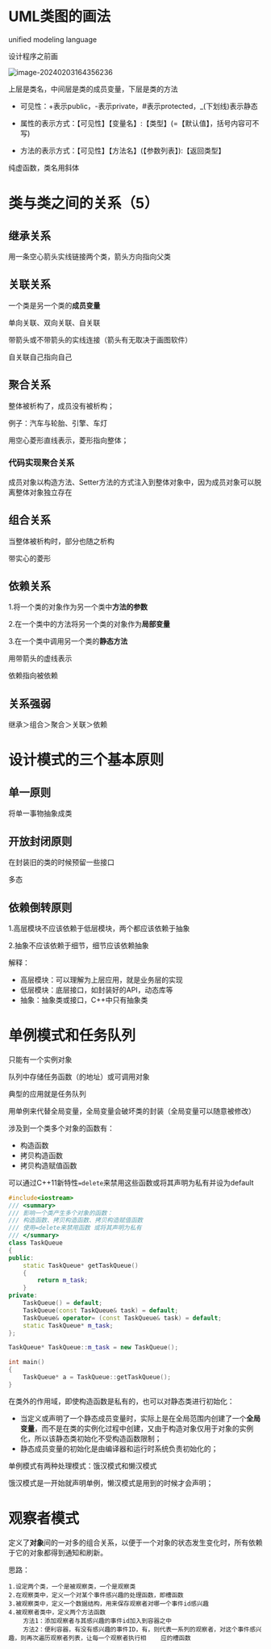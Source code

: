 # UML类图的画法

unified modeling language

设计程序之前画

![image-20240203164356236](C:\Users\sunha\Desktop\book\ReadingNotes\设计模式.assets\image-20240203164356236.png)

上层是类名，中间层是类的成员变量，下层是类的方法

* 可见性：+表示public，-表示private，#表示protected，_(下划线)表示静态

* 属性的表示方式：【可见性】【变量名】:【类型】(=【默认值】，括号内容可不写)
* 方法的表示方式：【可见性】【方法名】(【参数列表】):【返回类型】

纯虚函数，类名用斜体

# 类与类之间的关系（5）

## 继承关系

用一条空心箭头实线链接两个类，箭头方向指向父类

## 关联关系

一个类是另一个类的**成员变量**

单向关联、双向关联、自关联

带箭头或不带箭头的实线连接（箭头有无取决于画图软件）

自关联自己指向自己

## 聚合关系

整体被析构了，成员没有被析构；

例子：汽车与轮胎、引擎、车灯

用空心菱形直线表示，菱形指向整体；

### 代码实现聚合关系

成员对象以构造方法、Setter方法的方式注入到整体对象中，因为成员对象可以脱离整体对象独立存在

## 组合关系

当整体被析构时，部分也随之析构

带实心的菱形

## 依赖关系

1.将一个类的对象作为另一个类中**方法的参数**

2.在一个类中的方法将另一个类的对象作为**局部变量**

3.在一个类中调用另一个类的**静态方法**



用带箭头的虚线表示



依赖指向被依赖 

## 关系强弱

继承＞组合＞聚合＞关联＞依赖

# 设计模式的三个基本原则 

## 单一原则

将单一事物抽象成类

## 开放封闭原则

在封装旧的类的时候预留一些接口

多态

## 依赖倒转原则

1.高层模块不应该依赖于低层模块，两个都应该依赖于抽象

2.抽象不应该依赖于细节，细节应该依赖抽象

解释：

* 高层模块：可以理解为上层应用，就是业务层的实现
* 低层模块：底层接口，如封装好的API，动态库等
* 抽象：抽象类或接口，C++中只有抽象类

# 单例模式和任务队列

只能有一个实例对象

队列中存储任务函数（的地址）或可调用对象

典型的应用就是任务队列

用单例来代替全局变量，全局变量会破坏类的封装（全局变量可以随意被修改）

涉及到一个类多个对象的函数有：

* 构造函数
* 拷贝构造函数
* 拷贝构造赋值函数

可以通过C++11新特性`=delete`来禁用这些函数或将其声明为私有并设为default

```C++
#include<iostream>
/// <summary>
/// 影响一个类产生多个对象的函数：
/// 构造函数、拷贝构造函数、拷贝构造赋值函数
/// 使用=delete来禁用函数 或将其声明为私有
/// </summary>
class TaskQueue
{
public:
	static TaskQueue* getTaskQueue()
	{
		return m_task;
	}
private:
	TaskQueue() = default;
	TaskQueue(const TaskQueue& task) = default;
	TaskQueue& operator= (const TaskQueue& task) = default;
	static TaskQueue* m_task;
};

TaskQueue* TaskQueue::m_task = new TaskQueue();

int main()
{
	TaskQueue* a = TaskQueue::getTaskQueue();
}
```



在类外的作用域，即使构造函数是私有的，也可以对静态类进行初始化：

* 当定义或声明了一个静态成员变量时，实际上是在全局范围内创建了一个**全局变量**，而不是在类的实例化过程中创建，又由于构造对象仅用于对象的实例化，所以该静态类初始化不受构造函数限制；
* 静态成员变量的初始化是由编译器和运行时系统负责初始化的；



单例模式有两种处理模式：饿汉模式和懒汉模式

饿汉模式是一开始就声明单例，懒汉模式是用到的时候才会声明；

# 观察者模式

定义了**对象**间的一对多的组合关系，以便于一个对象的状态发生变化时，所有依赖于它的对象都得到通知和刷新。

思路：

```
1.设定两个类，一个是被观察类，一个是观察类
2.在观察类中，定义一个对某个事件感兴趣的处理函数，即槽函数
3.被观察类中，定义一个数据结构，用来保存观察者对哪一个事件id感兴趣
4.被观察者类中，定义两个方法函数
	方法1：添加观察者与其感兴趣的事件id加入到容器之中
	方法2：便利容器，有没有感兴趣的事件ID，有，则代表一系列的观察者，对这个事件感兴趣，则再次遍历观察者列表，让每一个观察者执行相	应的槽函数
```



